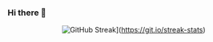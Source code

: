 ### Hi there 👋

<!--
**reZerOR/reZerOR** is a ✨ _special_ ✨ repository because its `README.md` (this file) appears on your GitHub profile.

Here are some ideas to get you started:

- 🔭 I’m currently working on ...
- 🌱 I’m currently learning ...
- 👯 I’m looking to collaborate on ...
- 🤔 I’m looking for help with ...
- 💬 Ask me about ...
- 📫 How to reach me: ...
- 😄 Pronouns: ...
- ⚡ Fun fact: ...
-->

<div style="text-align: center">
  
  ![GitHub Streak](https://github-readme-streak-stats.herokuapp.com?user=reZerOR&theme=great-gatsby&hide_border=true&border_radius=00&date_format=j%20M%5B%20Y%5D&currStreakNum=FFE900&background=45%2C1F1F1C2C%2CFFDD00&border=EB5454&stroke=FFFD09&ring=FFDB04)](https://git.io/streak-stats)
  
</div>

